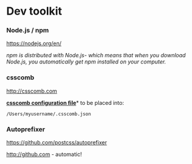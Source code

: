 # Dev toolkit

### Node.js / npm
https://nodejs.org/en/

_npm is distributed with Node.js- which means that when you download Node.js, you automatically get npm installed on your computer._

### csscomb
http://csscomb.com

**[csscomb configuration file](https://github.com/maxdmitriev/hello-world/blob/master/_.csscomb.json)*** to be placed into: 
```
/Users/myusername/.csscomb.json
```


### Autoprefixer
https://github.com/postcss/autoprefixer



http://github.com - automatic!
